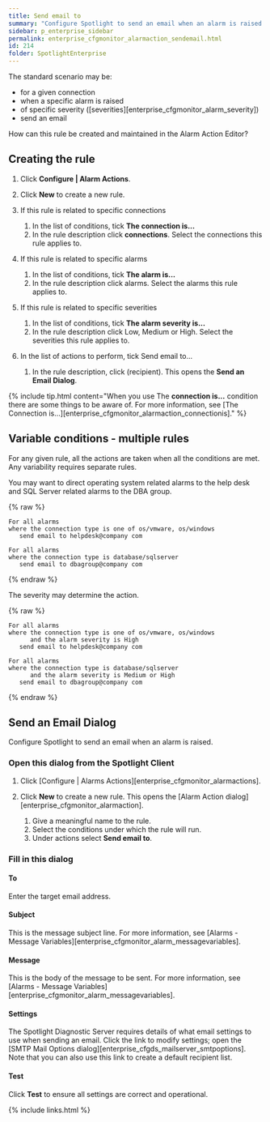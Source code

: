 ```yaml
---
title: Send email to
summary: "Configure Spotlight to send an email when an alarm is raised."
sidebar: p_enterprise_sidebar
permalink: enterprise_cfgmonitor_alarmaction_sendemail.html
id: 214
folder: SpotlightEnterprise
---
```




The standard scenario may be:
* for a given connection
* when a specific alarm is raised
* of specific severity ([severities][enterprise_cfgmonitor_alarm_severity])
* send an email

How can this rule be created and maintained in the Alarm Action Editor?



## Creating the rule

1. Click **Configure \| Alarm Actions**.
2. Click **New** to create a new rule.
3. If this rule is related to specific connections

   1. In the list of conditions, tick **The connection is...**
   2. In the rule description click **connections**. Select the connections this rule applies to.

4. If this rule is related to specific alarms

   1. In the list of conditions, tick **The alarm is...**
   2. In the rule description click alarms. Select the alarms this rule applies to.

5. If this rule is related to specific severities

   1. In the list of conditions, tick **The alarm severity is...**
   2. In the rule description click Low, Medium or High. Select the severities this rule applies to.

6. In the list of actions to perform, tick Send email to...

   1. In the rule description, click (recipient). This opens the **Send an Email Dialog**.

{% include tip.html content="When you use The **connection is...** condition there are some things to be aware of. For more information, see [The Connection is…][enterprise_cfgmonitor_alarmaction_connectionis]." %}


## Variable conditions - multiple rules

For any given rule, all the actions are taken when all the conditions are met. Any variability requires separate rules.

You may want to direct operating system related alarms to the help desk and SQL Server related alarms to the DBA group.

{% raw %}
```
For all alarms
where the connection type is one of os/vmware, os/windows
   send email to helpdesk@company com

For all alarms
where the connection type is database/sqlserver
   send email to dbagroup@company com
```
{% endraw %}

The severity may determine the action.


{% raw %}
```
For all alarms
where the connection type is one of os/vmware, os/windows
      and the alarm severity is High
   send email to helpdesk@company com

For all alarms
where the connection type is database/sqlserver
      and the alarm severity is Medium or High
   send email to dbagroup@company com
```
{% endraw %}

## Send an Email Dialog

Configure Spotlight to send an email when an alarm is raised.

### Open this dialog from the Spotlight Client

1. Click [Configure \| Alarms Actions][enterprise_cfgmonitor_alarmactions].
2. Click **New** to create a new rule. This opens the [Alarm Action dialog][enterprise_cfgmonitor_alarmaction].

   1. Give a meaningful name to the rule.
   2. Select the conditions under which the rule will run.
   3. Under actions select **Send email to**.


### Fill in this dialog

#### To

Enter the target email address.

#### Subject

This is the message subject line. For more information, see [Alarms - Message Variables][enterprise_cfgmonitor_alarm_messagevariables].

#### Message

This is the body of the message to be sent. For more information, see [Alarms - Message Variables][enterprise_cfgmonitor_alarm_messagevariables].

#### Settings

The Spotlight Diagnostic Server requires details of what email settings to use when sending an email. Click the link to modify settings; open the [SMTP Mail Options dialog][enterprise_cfgds_mailserver_smtpoptions]. Note that you can also use this link to create a default recipient list.

#### Test

Click **Test** to ensure all settings are correct and operational.




{% include links.html %}

